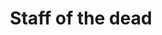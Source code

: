 ---
layout: item
title: Staff of the dead
item-id: 11791
datatable: true
id: 11791
name: "Staff of the dead"
members: true
lowalch: 400002
highalch: 600003
examine: "A ghastly weapon with evil origins."
monsters:
  - id: 3129
    name: "K'ril Tsutsaroth"
    members: true
    combat_level: 650
    wiki_url: "https://oldschool.runescape.wiki/w/K'ril_Tsutsaroth"
    drops:
      - quantity: "1"
        rarity: 0.001968503937007874
    image: "https://oldschool.runescape.wiki/images/2/2f/K%27ril_Tsutsaroth.png?d22a3"
---